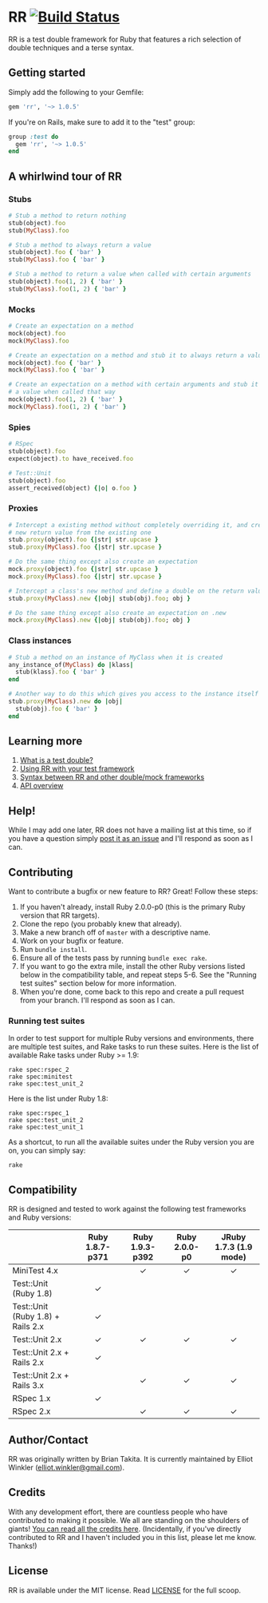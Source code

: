 # RR [![Build Status](https://secure.travis-ci.org/rr/rr.png)](http://travis-ci.org/rr/rr)

RR is a test double framework for Ruby that features a rich selection of double
techniques and a terse syntax.


## Getting started

Simply add the following to your Gemfile:

~~~ ruby
gem 'rr', '~> 1.0.5'
~~~

If you're on Rails, make sure to add it to the "test" group:

~~~ ruby
group :test do
  gem 'rr', '~> 1.0.5'
end
~~~


## A whirlwind tour of RR

### Stubs

~~~ ruby
# Stub a method to return nothing
stub(object).foo
stub(MyClass).foo

# Stub a method to always return a value
stub(object).foo { 'bar' }
stub(MyClass).foo { 'bar' }

# Stub a method to return a value when called with certain arguments
stub(object).foo(1, 2) { 'bar' }
stub(MyClass).foo(1, 2) { 'bar' }
~~~

### Mocks

~~~ ruby
# Create an expectation on a method
mock(object).foo
mock(MyClass).foo

# Create an expectation on a method and stub it to always return a value
mock(object).foo { 'bar' }
mock(MyClass).foo { 'bar' }

# Create an expectation on a method with certain arguments and stub it to return
# a value when called that way
mock(object).foo(1, 2) { 'bar' }
mock(MyClass).foo(1, 2) { 'bar' }
~~~

### Spies

~~~ ruby
# RSpec
stub(object).foo
expect(object).to have_received.foo

# Test::Unit
stub(object).foo
assert_received(object) {|o| o.foo }
~~~

### Proxies

~~~ ruby
# Intercept a existing method without completely overriding it, and create a
# new return value from the existing one
stub.proxy(object).foo {|str| str.upcase }
stub.proxy(MyClass).foo {|str| str.upcase }

# Do the same thing except also create an expectation
mock.proxy(object).foo {|str| str.upcase }
mock.proxy(MyClass).foo {|str| str.upcase }

# Intercept a class's new method and define a double on the return value
stub.proxy(MyClass).new {|obj| stub(obj).foo; obj }

# Do the same thing except also create an expectation on .new
mock.proxy(MyClass).new {|obj| stub(obj).foo; obj }
~~~

### Class instances

~~~ ruby
# Stub a method on an instance of MyClass when it is created
any_instance_of(MyClass) do |klass|
  stub(klass).foo { 'bar' }
end

# Another way to do this which gives you access to the instance itself
stub.proxy(MyClass).new do |obj|
  stub(obj).foo { 'bar' }
end
~~~


## Learning more

1. [What is a test double?](doc/01_test_double.md)
2. [Using RR with your test framework](doc/02_test_framework_integration.md)
3. [Syntax between RR and other double/mock frameworks](doc/03_syntax_comparison.md)
4. [API overview](doc/04_api_overview.md)


## Help!

While I may add one later, RR does not have a mailing list at this time, so if
you have a question simply [post it as an issue](http://github.com/rr/rr/issues)
and I'll respond as soon as I can.


## Contributing

Want to contribute a bugfix or new feature to RR? Great! Follow these steps:

1. If you haven't already, install Ruby 2.0.0-p0 (this is the primary Ruby
   version that RR targets).
2. Clone the repo (you probably knew that already).
3. Make a new branch off of `master` with a descriptive name.
4. Work on your bugfix or feature.
5. Run `bundle install`.
6. Ensure all of the tests pass by running `bundle exec rake`.
7. If you want to go the extra mile, install the other Ruby versions listed
   below in the compatibility table, and repeat steps 5-6. See the "Running test
   suites" section below for more information.
8. When you're done, come back to this repo and create a pull request from your
   branch. I'll respond as soon as I can.

### Running test suites

In order to test support for multiple Ruby versions and environments, there are
multiple test suites, and Rake tasks to run these suites. Here is the list of
available Rake tasks under Ruby >= 1.9:

    rake spec:rspec_2
    rake spec:minitest
    rake spec:test_unit_2

Here is the list under Ruby 1.8:

    rake spec:rspec_1
    rake spec:test_unit_2
    rake spec:test_unit_1

As a shortcut, to run all the available suites under the Ruby version you are
on, you can simply say:

    rake


## Compatibility

RR is designed and tested to work against the following test frameworks and Ruby
versions:

|                       | Ruby 1.8.7-p371 | Ruby 1.9.3-p392 | Ruby 2.0.0-p0 | JRuby 1.7.3 (1.9 mode) |
|-----------------------|:---------------:|:---------------:|:-------------:|:----------------------:|
| MiniTest 4.x                      |   | ✓ | ✓ | ✓ |
| Test::Unit (Ruby 1.8)             | ✓ |   |   |   |
| Test::Unit (Ruby 1.8) + Rails 2.x | ✓ |   |   |   |
| Test::Unit 2.x                    | ✓ | ✓ | ✓ | ✓ |
| Test::Unit 2.x + Rails 2.x        | ✓ |   |   |   |
| Test::Unit 2.x + Rails 3.x        |   | ✓ | ✓ | ✓ |
| RSpec 1.x                         | ✓ |   |   |   |
| RSpec 2.x                         |   | ✓ | ✓ | ✓ |


## Author/Contact

RR was originally written by Brian Takita. It is currently maintained by Elliot
Winkler (<elliot.winkler@gmail.com>).


## Credits

With any development effort, there are countless people who have contributed to
making it possible. We all are standing on the shoulders of giants! [You can
read all the credits here](CREDITS.md). (Incidentally, if you've directly
contributed to RR and I haven't included you in this list, please let me know.
Thanks!)


## License

RR is available under the MIT license. Read [LICENSE](LICENSE) for the full
scoop.
